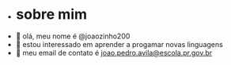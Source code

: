 - # sobre mim
- 👋 olá, meu nome é @joaozinho200
- 👀  estou interessado em aprender a progamar novas linguagens
- 🌱 meu email de contato é joao.pedro.avila@escola.pr.gov.br
